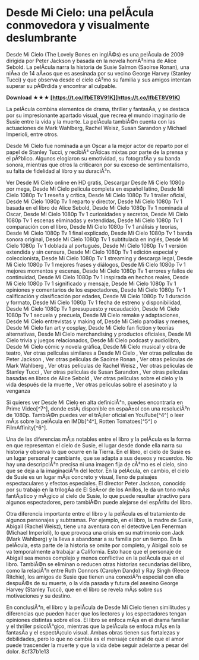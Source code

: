 # Desde Mi Cielo: una pelÃ­cula conmovedora y visualmente deslumbrante
 
Desde Mi Cielo (The Lovely Bones en inglÃ©s) es una pelÃ­cula de 2009 dirigida por Peter Jackson y basada en la novela homÃ³nima de Alice Sebold. La pelÃ­cula narra la historia de Susie Salmon (Saoirse Ronan), una niÃ±a de 14 aÃ±os que es asesinada por su vecino George Harvey (Stanley Tucci) y que observa desde el cielo cÃ³mo su familia y sus amigos intentan superar su pÃ©rdida y encontrar al culpable.
 
**Download ★★★ [https://t.co/lfbET8V91K](https://t.co/lfbET8V91K)**


 
La pelÃ­cula combina elementos de drama, thriller y fantasÃ­a, y se destaca por su impresionante apartado visual, que recrea el mundo imaginario de Susie entre la vida y la muerte. La pelÃ­cula tambiÃ©n cuenta con las actuaciones de Mark Wahlberg, Rachel Weisz, Susan Sarandon y Michael Imperioli, entre otros.
 
Desde Mi Cielo fue nominada a un Oscar a la mejor actor de reparto por el papel de Stanley Tucci, y recibiÃ³ crÃ­ticas mixtas por parte de la prensa y el pÃºblico. Algunos elogiaron su emotividad, su fotografÃ­a y su banda sonora, mientras que otros la criticaron por su exceso de sentimentalismo, su falta de fidelidad al libro y su duraciÃ³n.
 
Ver Desde Mi Cielo online en HD gratis,  Descargar Desde Mi Cielo 1080p por mega,  Desde Mi Cielo película completa en español latino,  Desde Mi Cielo 1080p Tv 1 reseña y crítica,  Desde Mi Cielo 1080p Tv 1 trailer oficial,  Desde Mi Cielo 1080p Tv 1 reparto y director,  Desde Mi Cielo 1080p Tv 1 basada en el libro de Alice Sebold,  Desde Mi Cielo 1080p Tv 1 nominada al Oscar,  Desde Mi Cielo 1080p Tv 1 curiosidades y secretos,  Desde Mi Cielo 1080p Tv 1 escenas eliminadas y extendidas,  Desde Mi Cielo 1080p Tv 1 comparación con el libro,  Desde Mi Cielo 1080p Tv 1 análisis y teorías,  Desde Mi Cielo 1080p Tv 1 final explicado,  Desde Mi Cielo 1080p Tv 1 banda sonora original,  Desde Mi Cielo 1080p Tv 1 subtitulada en inglés,  Desde Mi Cielo 1080p Tv 1 doblada al portugués,  Desde Mi Cielo 1080p Tv 1 versión extendida y sin censura,  Desde Mi Cielo 1080p Tv 1 edición especial y coleccionista,  Desde Mi Cielo 1080p Tv 1 streaming y descarga legal,  Desde Mi Cielo 1080p Tv 1 mejores frases y diálogos,  Desde Mi Cielo 1080p Tv 1 mejores momentos y escenas,  Desde Mi Cielo 1080p Tv 1 errores y fallos de continuidad,  Desde Mi Cielo 1080p Tv 1 inspirada en hechos reales,  Desde Mi Cielo 1080p Tv 1 significado y mensaje,  Desde Mi Cielo 1080p Tv 1 opiniones y comentarios de los espectadores,  Desde Mi Cielo 1080p Tv 1 calificación y clasificación por edades,  Desde Mi Cielo 1080p Tv 1 duración y formato,  Desde Mi Cielo 1080p Tv 1 fecha de estreno y disponibilidad,  Desde Mi Cielo 1080p Tv 1 presupuesto y recaudación,  Desde Mi Cielo 1080p Tv 1 secuela y precuela,  Desde Mi Cielo remake y adaptaciones,  Desde Mi Cielo entrevistas y making of,  Desde Mi Cielo parodias y memes,  Desde Mi Cielo fan art y cosplay,  Desde Mi Cielo fan fiction y teorías alternativas,  Desde Mi Cielo merchandising y productos oficiales,  Desde Mi Cielo trivia y juegos relacionados,  Desde Mi Cielo podcast y audiolibro,  Desde Mi Cielo cómic y novela gráfica,  Desde Mi Cielo musical y obra de teatro,  Ver otras películas similares a Desde Mi Cielo ,  Ver otras películas de Peter Jackson ,  Ver otras películas de Saoirse Ronan ,  Ver otras películas de Mark Wahlberg ,  Ver otras películas de Rachel Weisz ,  Ver otras películas de Stanley Tucci ,  Ver otras películas de Susan Sarandon ,  Ver otras películas basadas en libros de Alice Sebold ,  Ver otras películas sobre el cielo y la vida después de la muerte ,  Ver otras películas sobre el asesinato y la venganza
 
Si quieres ver Desde Mi Cielo en alta definiciÃ³n, puedes encontrarla en Prime Video[^7^], donde estÃ¡ disponible en espaÃ±ol con una resoluciÃ³n de 1080p. TambiÃ©n puedes ver el trÃ¡iler oficial en YouTube[^4^] o leer mÃ¡s sobre la pelÃ­cula en IMDb[^4^], Rotten Tomatoes[^5^] o FilmAffinity[^6^].
  
Una de las diferencias mÃ¡s notables entre el libro y la pelÃ­cula es la forma en que representan el cielo de Susie, el lugar desde donde ella narra su historia y observa lo que ocurre en la Tierra. En el libro, el cielo de Susie es un lugar personal y cambiante, que se adapta a sus deseos y recuerdos. No hay una descripciÃ³n precisa ni una imagen fija de cÃ³mo es el cielo, sino que se deja a la imaginaciÃ³n del lector. En la pelÃ­cula, en cambio, el cielo de Susie es un lugar mÃ¡s concreto y visual, lleno de paisajes espectaculares y efectos especiales. El director Peter Jackson, conocido por su trabajo en la trilogÃ­a de El SeÃ±or de los Anillos, le da un tono mÃ¡s fantÃ¡stico y mÃ¡gico al cielo de Susie, lo que puede resultar atractivo para algunos espectadores, pero tambiÃ©n puede alejarse del espÃ­ritu del libro.
 
Otra diferencia importante entre el libro y la pelÃ­cula es el tratamiento de algunos personajes y subtramas. Por ejemplo, en el libro, la madre de Susie, Abigail (Rachel Weisz), tiene una aventura con el detective Len Fenerman (Michael Imperioli), lo que provoca una crisis en su matrimonio con Jack (Mark Wahlberg) y la lleva a abandonar a su familia por un tiempo. En la pelÃ­cula, esta parte de la historia se omite por completo, y Abigail solo se va temporalmente a trabajar a California. Esto hace que el personaje de Abigail sea menos complejo y menos conflictivo en la pelÃ­cula que en el libro. TambiÃ©n se eliminan o reducen otras historias secundarias del libro, como la relaciÃ³n entre Ruth Connors (Carolyn Dando) y Ray Singh (Reece Ritchie), los amigos de Susie que tienen una conexiÃ³n especial con ella despuÃ©s de su muerte, o la vida pasada y futura del asesino George Harvey (Stanley Tucci), que en el libro se revela mÃ¡s sobre sus motivaciones y su destino.
 
En conclusiÃ³n, el libro y la pelÃ­cula de Desde Mi Cielo tienen similitudes y diferencias que pueden hacer que los lectores y los espectadores tengan opiniones distintas sobre ellos. El libro se enfoca mÃ¡s en el drama familiar y el thriller psicolÃ³gico, mientras que la pelÃ­cula se enfoca mÃ¡s en la fantasÃ­a y el espectÃ¡culo visual. Ambas obras tienen sus fortalezas y debilidades, pero lo que no cambia es el mensaje central de que el amor puede trascender la muerte y que la vida debe seguir adelante a pesar del dolor.
 8cf37b1e13
 
